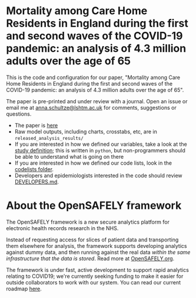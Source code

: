 # Mortality among Care Home Residents in England during the first and second waves of the COVID-19 pandemic: an analysis of 4.3 million adults over the age of 65

This is the code and configuration for our paper, "Mortality among Care Home Residents in England during the first and second waves of the COVID-19 pandemic: an analysis of 4.3 million adults over the age of 65". 

The paper is pre-printed and under review with a journal. Open an issue or email me at anna.schultze@lshtm.ac.uk for comments, suggestions or questions.  

* The paper is [here]() 
* Raw model outputs, including charts, crosstabs, etc, are in `released_analysis_results/`
* If you are interested in how we defined our variables, take a look at the [study definition](analysis/study_definition.py); this is written in `python`, but non-programmers should be able to understand what is going on there
* If you are interested in how we defined our code lists, look in the [codelists folder](./codelists/).
* Developers and epidemiologists interested in the code should review
[DEVELOPERS.md](./docs/DEVELOPERS.md).

# About the OpenSAFELY framework

The OpenSAFELY framework is a new secure analytics platform for
electronic health records research in the NHS.

Instead of requesting access for slices of patient data and
transporting them elsewhere for analysis, the framework supports
developing analytics against dummy data, and then running against the
real data *within the same infrastructure that the data is stored*.
Read more at [OpenSAFELY.org](https://opensafely.org).

The framework is under fast, active development to support rapid
analytics relating to COVID19; we're currently seeking funding to make
it easier for outside collaborators to work with our system.  You can
read our current roadmap [here](ROADMAP.md).
